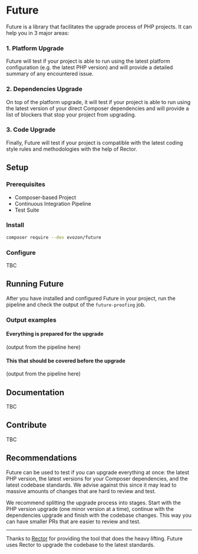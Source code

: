 # Future

Future is a library that facilitates the upgrade process of PHP projects. It can help you in 3 major areas:

### 1. Platform Upgrade

Future will test if your project is able to run using the latest platform configuration (e.g. the latest PHP version) and will provide a detailed summary of any encountered issue.

### 2. Dependencies Upgrade

On top of the platform upgrade, it will test if your project is able to run using the latest version of your direct Composer dependencies and will provide a list of blockers that stop your project from upgrading.

### 3. Code Upgrade

Finally, Future will test if your project is compatible with the latest coding style rules and methodologies with the help of Rector.

## Setup

### Prerequisites
* Composer-based Project
* Continuous Integration Pipeline
* Test Suite

### Install
```bash
composer require --dev evozon/future
```

### Configure

TBC

## Running Future

After you have installed and configured Future in your project, run the pipeline and check the output of the `future-proofing` job.

### Output examples
#### Everything is prepared for the upgrade
(output from the pipeline here)
#### This that should be covered before the upgrade
(output from the pipeline here)

## Documentation
TBC

## Contribute
TBC

## Recommendations
Future can be used to test if you can upgrade everything at once: the latest PHP version, the latest versions for your Composer dependencies, and the latest codebase standards. We advise against this since it may lead to massive amounts of changes that are hard to review and test.

We recommend splitting the upgrade process into stages. Start with the PHP version upgrade (one minor version at a time), continue with the dependencies upgrade and finish with the codebase changes. This way you can have smaller PRs that are easier to review and test.

<hr/>

Thanks to [Rector](https://github.com/rectorphp/rector) for providing the tool that does the heavy lifting. Future uses Rector to upgrade the codebase to the latest standards.